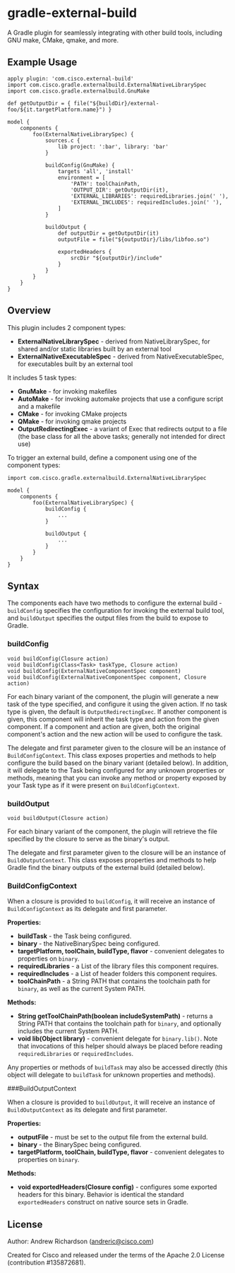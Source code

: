 # gradle-external-build

A Gradle plugin for seamlessly integrating with other build tools, including GNU make, CMake, qmake, and more.

## Example Usage

    apply plugin: 'com.cisco.external-build'
    import com.cisco.gradle.externalbuild.ExternalNativeLibrarySpec
    import com.cisco.gradle.externalbuild.GnuMake

    def getOutputDir = { file("${buildDir}/external-foo/${it.targetPlatform.name}") }

    model {
        components {
            foo(ExternalNativeLibrarySpec) {
                sources.c {
                    lib project: ':bar', library: 'bar'
                }
                
                buildConfig(GnuMake) {
                    targets 'all', 'install'
                    environment = [
                        'PATH': toolChainPath,
                        'OUTPUT_DIR': getOutputDir(it),
                        'EXTERNAL_LIBRARIES': requiredLibraries.join(' '),
                        'EXTERNAL_INCLUDES': requiredIncludes.join(' '),
                    ]
                }

                buildOutput {
                    def outputDir = getOutputDir(it)
                    outputFile = file("${outputDir}/libs/libfoo.so")

                    exportedHeaders {
                        srcDir "${outputDir}/include"
                    }
                }
            }
        }
    }
    
## Overview

This plugin includes 2 component types:

* **ExternalNativeLibrarySpec** - derived from NativeLibrarySpec, for shared and/or static libraries built by an external tool
* **ExternalNativeExecutableSpec** - derived from NativeExecutableSpec, for executables built by an external tool

It includes 5 task types:

* **GnuMake** - for invoking makefiles
* **AutoMake** - for invoking automake projects that use a configure script and a makefile
* **CMake** - for invoking CMake projects
* **QMake** - for invoking qmake projects
* **OutputRedirectingExec** - a variant of Exec that redirects output to a file (the base class for all the above tasks; generally not intended for direct use)

To trigger an external build, define a component using one of the component types:

    import com.cisco.gradle.externalbuild.ExternalNativeLibrarySpec

    model {
        components {
            foo(ExternalNativeLibrarySpec) {
                buildConfig {
                    ...
                }

                buildOutput {
                    ...
                }
            }
        }
    }

## Syntax

The components each have two methods to configure the external build - `buildConfig`
specifies the configuration for invoking the external build tool, and `buildOutput`
specifies the output files from the build to expose to Gradle.

### buildConfig

    void buildConfig(Closure action)
    void buildConfig(Class<Task> taskType, Closure action)
    void buildConfig(ExternalNativeComponentSpec component)
    void buildConfig(ExternalNativeComponentSpec component, Closure action)

For each binary variant of the component, the plugin will generate a new task of the
type specified, and configure it using the given action. If no task type is given, the
default is `OutputRedirectingExec`. If another component is given, this component will
inherit the task type and action from the given component. If a component and action are
given, both the original component's action and the new action will be used to configure
the task.

The delegate and first parameter given to the closure will be an instance of
`BuildConfigContext`. This class exposes properties and methods to help configure the
build based on the binary variant (detailed below). In addition, it will delegate to the
Task being configured for any unknown properties or methods, meaning that you can invoke
any method or property exposed by your Task type as if it were present on
`BuildConfigContext`.

### buildOutput

    void buildOutput(Closure action)

For each binary variant of the component, the plugin will retrieve the file specified by
the closure to serve as the binary's output.

The delegate and first parameter given to the closure will be an instance of
`BuildOutputContext`. This class exposes properties and methods to help Gradle find
the binary outputs of the external build (detailed below).

### BuildConfigContext

When a closure is provided to `buildConfig`, it will receive an instance of
`BuildConfigContext` as its delegate and first parameter.

**Properties:**
* **buildTask** - the Task being configured.
* **binary** - the NativeBinarySpec being configured.
* **targetPlatform, toolChain, buildType, flavor** - convenient delegates to properties
on `binary`.
* **requiredLibraries** - a List of the library files this component requires.
* **requiredIncludes** - a List of header folders this component requires.
* **toolChainPath** - a String PATH that contains the toolchain path for `binary`, as well as the
current System PATH.

**Methods:**
* **String getToolChainPath(boolean includeSystemPath)** - returns a String PATH that contains the toolchain
path for `binary`, and optionally includes the current System PATH.
* **void lib(Object library)** - convenient delegate for `binary.lib()`. Note that invocations of
this helper should always be placed before reading `requiredLibraries` or `requiredIncludes`.

Any properties or methods of `buildTask` may also be accessed directly (this object will delegate
to `buildTask` for unknown properties and methods).

###BuildOutputContext

When a closure is provided to `buildOutput`, it will receive an instance of
`BuildOutputContext` as its delegate and first parameter.

**Properties:**
* **outputFile** - must be set to the output file from the external build.
* **binary** - the BinarySpec being configured.
* **targetPlatform, toolChain, buildType, flavor** - convenient delegates to properties
on `binary`.

**Methods:**
* **void exportedHeaders(Closure config)** - configures some exported headers for this binary. Behavior
is identical the standard `exportedHeaders` construct on native source sets in Gradle.

## License

Author: Andrew Richardson (andreric@cisco.com)

Created for Cisco and released under the terms of the Apache 2.0 License (contribution #135872681).
